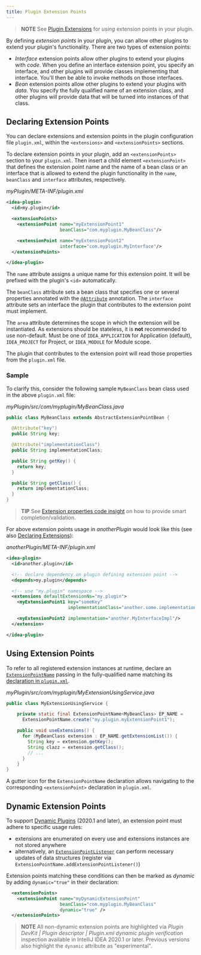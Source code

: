 ```yaml
---
title: Plugin Extension Points
---
```

<!-- Copyright 2000-2020 JetBrains s.r.o. and other contributors. Use of this source code is governed by the Apache 2.0 license that can be found in the LICENSE file. -->

> **NOTE** See [Plugin Extensions](plugin_extensions.md) for _using_ extension points in your plugin.

By defining _extension points_ in your plugin, you can allow other plugins to extend your plugin's functionality.
There are two types of extension points:

* _Interface_ extension points allow other plugins to extend your plugins with _code_.
  When you define an interface extension point, you specify an interface, and other plugins will provide classes implementing that interface.
  You'll then be able to invoke methods on those interfaces.
* _Bean_ extension points allow other plugins to extend your plugins with _data_.
  You specify the fully qualified name of an extension class, and other plugins will provide data that will be turned into instances of that class.

## Declaring Extension Points

You can declare extensions and extension points in the plugin configuration file `plugin.xml`, within the `<extensions>` and `<extensionPoints>` sections.

To declare extension points in your plugin, add an `<extensionPoints>` section to your `plugin.xml`.
Then insert a child element `<extensionPoint>` that defines the extension point name and the name of a bean class or an interface that is allowed to extend the plugin functionality in the `name`, `beanClass` and `interface` attributes, respectively.

_myPlugin/META-INF/plugin.xml_

```xml
<idea-plugin>
  <id>my.plugin</id>

  <extensionPoints>
    <extensionPoint name="myExtensionPoint1"
                    beanClass="com.myplugin.MyBeanClass"/>

    <extensionPoint name="myExtensionPoint2"
                    interface="com.myplugin.MyInterface"/>
  </extensionPoints>

</idea-plugin>
```

The `name` attribute assigns a unique name for this extension point. It will be prefixed with the plugin's `<id>` automatically.

The `beanClass` attribute sets a bean class that specifies one or several properties annotated with the [`@Attribute`](upsource:///platform/util/src/com/intellij/util/xmlb/annotations/Attribute.java) annotation.
The `interface` attribute sets an interface the plugin that contributes to the extension point must implement.

The `area` attribute determines the scope in which the extension will be instantiated.
As extensions should be stateless, it is **not** recommended to use non-default.
Must be one of `IDEA_APPLICATION` for Application (default), `IDEA_PROJECT` for Project, or `IDEA_MODULE` for Module scope.

The plugin that contributes to the extension point will read those properties from the `plugin.xml` file.

### Sample

To clarify this, consider the following sample `MyBeanClass` bean class used in the above `plugin.xml` file:

_myPlugin/src/com/myplugin/MyBeanClass.java_

```java
public class MyBeanClass extends AbstractExtensionPointBean {

  @Attribute("key")
  public String key;

  @Attribute("implementationClass")
  public String implementationClass;

  public String getKey() {
    return key;
  }

  public String getClass() {
    return implementationClass;
  }
}
```

> **TIP** See [Extension properties code insight](plugin_extensions.md#extension-properties-code-insight) on how to provide smart completion/validation.

For above extension points usage in _anotherPlugin_ would look like this (see also [Declaring Extensions](plugin_extensions.md#declaring-extensions)):

_anotherPlugin/META-INF/plugin.xml_

```xml
<idea-plugin>
  <id>another.plugin</id>

  <!-- declare dependency on plugin defining extension point -->
  <depends>my.plugin</depends>

  <!-- use "my.plugin" namespace -->
  <extensions defaultExtensionNs="my.plugin">
    <myExtensionPoint1 key="someKey"
                       implementationClass="another.some.implementation.class"/>

    <myExtensionPoint2 implementation="another.MyInterfaceImpl"/>
  </extension>

</idea-plugin>
```

## Using Extension Points
To refer to all registered extension instances at runtime, declare an [`ExtensionPointName`](upsource:///platform/extensions/src/com/intellij/openapi/extensions/ExtensionPointName.java) passing in the fully-qualified name matching its [declaration in `plugin.xml`](#declaring-extension-points).

_myPlugin/src/com/myplugin/MyExtensionUsingService.java_

```java
public class MyExtensionUsingService {

    private static final ExtensionPointName<MyBeanClass> EP_NAME =
      ExtensionPointName.create("my.plugin.myExtensionPoint1");

    public void useExtensions() {
      for (MyBeanClass extension : EP_NAME.getExtensionList()) {
        String key = extension.getKey();
        String clazz = extension.getClass();
        // ...
      }
    }
}
```

A gutter icon for the `ExtensionPointName` declaration allows navigating to the corresponding `<extensionPoint>` declaration in `plugin.xml`.

## Dynamic Extension Points
To support [Dynamic Plugins](dynamic_plugins.md) (2020.1 and later), an extension point must adhere to specific usage rules:

- extensions are enumerated on every use and extensions instances are not stored anywhere
- alternatively, an [`ExtensionPointListener`](upsource:///platform/extensions/src/com/intellij/openapi/extensions/ExtensionPointListener.java) can perform necessary updates of data structures (register via `ExtensionPointName.addExtensionPointListener()`)

Extension points matching these conditions can then be marked as _dynamic_ by adding `dynamic="true"` in their declaration:

```xml
  <extensionPoints>
    <extensionPoint name="myDynamicExtensionPoint"
                    beanClass="com.myplugin.MyBeanClass"
                    dynamic="true" />
  </extensionPoints>
```

> **NOTE** All non-dynamic extension points are highlighted via _Plugin DevKit \| Plugin descriptor \| Plugin.xml dynamic plugin verification_ inspection available in IntelliJ IDEA 2020.1 or later.
> Previous versions also highlight the `dynamic` attribute as "experimental".
